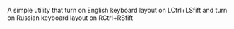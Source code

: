 A simple utility that turn on English keyboard layout on LCtrl+LSfift and turn on Russian keyboard layout on RCtrl+RSfift